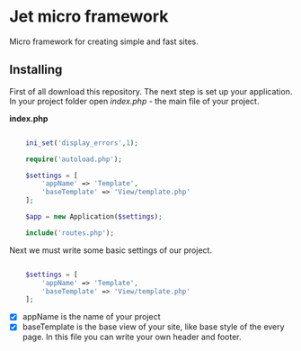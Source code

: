 # **Jet micro framework**

Micro framework for creating simple and fast sites.

## **Installing**

First of all download this repository.
The next step is set up your application. In your project folder open *index.php* - the main file of your project.

**index.php**
```php

    ini_set('display_errors',1);

    require('autoload.php');

    $settings = [
        'appName' => 'Template',
        'baseTemplate' => 'View/template.php'
    ];

    $app = new Application($settings);

    include('routes.php');


```

Next we must write some basic settings of our project.

```php

    $settings = [
        'appName' => 'Template',
        'baseTemplate' => 'View/template.php'
    ];

```

- [x] appName is the name of your project
- [x] baseTemplate is the base view of your site, like base style of the every page. In this file you can write your own header and footer.
